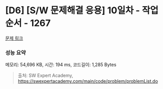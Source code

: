 # [D6] [S/W 문제해결 응용] 10일차 - 작업순서 - 1267 

[문제 링크](https://swexpertacademy.com/main/code/problem/problemDetail.do?contestProbId=AV18TrIqIwUCFAZN) 

### 성능 요약

메모리: 54,696 KB, 시간: 194 ms, 코드길이: 1,285 Bytes



> 출처: SW Expert Academy, https://swexpertacademy.com/main/code/problem/problemList.do